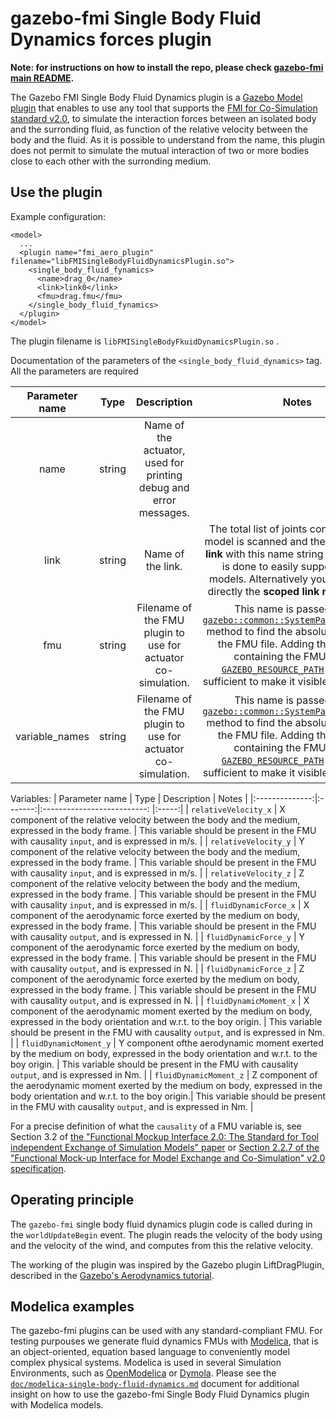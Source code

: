 # gazebo-fmi Single Body Fluid Dynamics forces plugin

**Note: for instructions on how to install the repo, please check [gazebo-fmi main README](../../README.md).**

The Gazebo FMI Single Body  Fluid Dynamics plugin is a [Gazebo Model plugin](http://gazebosim.org/tutorials?tut=plugins_model) that enables to use any tool that supports the [FMI for Co-Simulation standard v2.0](https://fmi-standard.org/), to simulate the interaction forces between an isolated body and the surronding fluid, as function 
of the relative velocity between the body and the fluid. 
As it is possible to understand from the name, this plugin does not permit to simulate the mutual interaction of two or more bodies close to  each other with the surronding medium.

## Use the plugin 
Example configuration: 
~~~
<model>
  ...
  <plugin name="fmi_aero_plugin" filename="libFMISingleBodyFluidDynamicsPlugin.so">
    <single_body_fluid_fynamics>
      <name>drag_0</name> 
      <link>link0</link>
      <fmu>drag.fmu</fmu>
    </single_body_fluid_fynamics>
  </plugin>
</model>
~~~
The plugin filename is `libFMISingleBodyFkuidDynamicsPlugin.so` .

Documentation of the parameters of the `<single_body_fluid_dynamics>` tag. All the parameters are required

| Parameter name | Type    | Description                 | Notes |
|:--------------:|:-------:|:--------------------------: |:-----:|
| name           | string  | Name of the actuator, used for printing debug and error messages. |  |
| link          | string  | Name of the link. | The total list of joints contained in the model is scanned and the first joint that **link** with this  name string is found. This is done to easily support nested models. Alternatively you can specify directly the **scoped link name** as well.   |
| fmu            | string  | Filename of the FMU plugin to use for actuator co-simulation. | This name is passed to the [`gazebo::common::SystemPaths::FindFile`](http://osrf-distributions.s3.amazonaws.com/gazebo/api/9.0.0/classgazebo_1_1common_1_1SystemPaths.html#a9e03f07eac9f89d8c4c14af5660fa938) method to find the absolute location of the FMU file. Adding the directory containing the FMUs to the [`GAZEBO_RESOURCE_PATH`](http://gazebosim.org/tutorials?tut=components) should be sufficient to make it visible to the plugin. |
| variable_names            | string  | Filename of the FMU plugin to use for actuator co-simulation. | This name is passed to the [`gazebo::common::SystemPaths::FindFile`](http://osrf-distributions.s3.amazonaws.com/gazebo/api/9.0.0/classgazebo_1_1common_1_1SystemPaths.html#a9e03f07eac9f89d8c4c14af5660fa938) method to find the absolute location of the FMU file. Adding the directory containing the FMUs to the [`GAZEBO_RESOURCE_PATH`](http://gazebosim.org/tutorials?tut=components) should be sufficient to make it visible to the plugin. |


Variables:
| Parameter name | Type    | Description                 | Notes |
|:--------------:|:-------:|:--------------------------: |:-----:|
| `relativeVelocity_x` | X component of the relative velocity between the body and the medium, expressed in the body frame. | This variable should be present in the FMU with causality `input`, and is expressed in m/s. |
| `relativeVelocity_y` | Y component of the relative velocity between the body and the medium, expressed in the body frame. | This variable should be present in the FMU with causality `input`, and is expressed in m/s. |
| `relativeVelocity_z` | Z component of the relative velocity between the body and the medium, expressed in the body frame. | This variable should be present in the FMU with causality `input`, and is expressed in m/s. |
| `fluidDynamicForce_x`   | X component of the aerodynamic force exerted by the medium on body, expressed in the body frame. | This variable should be present in the FMU with causality `output`,  and  is expressed in N. |
| `fluidDynamicForce_y`   | Y component of the aerodynamic force exerted by the medium on body, expressed in the body frame. | This variable should be present in the FMU with causality `output`, and  is expressed in N. |
| `fluidDynamicForce_z`   | Z component of the aerodynamic force exerted by the medium on body, expressed in the body frame. | This variable should be present in the FMU with causality `output`,  and  is expressed in N. |
| `fluidDynamicMoment_x`   | X component of the aerodynamic moment exerted by the medium on body, expressed in the body orientation and w.r.t. to the boy origin. | This variable should be present in the FMU with causality `output`, and  is expressed in Nm. |
| `fluidDynamicMoment_y`   | Y component ofthe aerodynamic moment exerted by the medium on body, expressed in the  body orientation and w.r.t. to the boy origin. | This variable should be present in the FMU with causality `output`, and  is expressed in Nm. |
| `fluidDynamicMoment_z`   | Z component of the aerodynamic moment exerted by the medium on body, expressed in the  body orientation and w.r.t. to the boy origin.| This variable should be present in the FMU with causality `output`, and  is expressed in Nm. |

For a precise definition of what the `causality` of a FMU variable is, see Section 3.2 of [the "Functional Mockup Interface 2.0: The Standard for Tool independent Exchange of Simulation Models" paper](http://lup.lub.lu.se/search/ws/files/5428900/2972293.pdf) or [Section 2.2.7 of the "Functional Mock-up Interface for
Model Exchange and Co-Simulation" v2.0 specification](https://fmi-standard.org/docs/2.0.1-develop/#_definition_of_model_variables_modelvariables).


## Operating principle
The `gazebo-fmi` single body fluid dynamics plugin code is called during in the `worldUpdateBegin` event.
The plugin reads the velocity of the body using and the velocity of the wind, and computes from this the relative velocity.

The working of the plugin was inspired by the Gazebo plugin LiftDragPlugin, described in the [Gazebo's Aerodynamics tutorial](http://gazebosim.org/tutorials?tut=aerodynamics&cat=plugins).

## Modelica examples
The gazebo-fmi plugins can be used with any standard-compliant FMU.
For testing purpouses we generate fluid dynamics FMUs with [Modelica](https://www.modelica.org/), that is
an object-oriented, equation based language to conveniently model complex physical systems. Modelica is used in several  Simulation Environments, such as [OpenModelica](https://openmodelica.org/) or [Dymola](https://www.3ds.com/products-services/catia/products/dymola).
Please see the [`doc/modelica-single-body-fluid-dynamics.md`](doc/modelica-single-body-fluid-dynamics.md) document for additional insight on how to use the gazebo-fmi Single Body Fluid Dynamics plugin with Modelica models.






